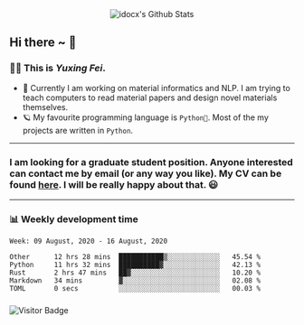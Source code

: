 <div align="center">
    <img align="center" src="https://github-readme-stats.vercel.app/api?username=idocx&show_icons=true&hide_border=true" alt="idocx's Github Stats"></img>
</div>

## Hi there ~ 👋
### 🧑🏻 This is *Yuxing Fei*. ‍

- 🚀 Currently I am working on material informatics and NLP. I am trying to teach computers to read material papers and design novel materials themselves.
- 🪐 My favourite programming language is `Python🐍`. Most of the my projects are written in `Python`.

---

### I am looking for a graduate student position. Anyone interested can contact me by email (or any way you like). My CV can be found [here](https://yuxingfei.com/src/resume.pdf). I will be really happy about that. 😃


---

### 📊 Weekly development time
<!--START_SECTION:waka-->
```text
Week: 09 August, 2020 - 16 August, 2020

Other      12 hrs 28 mins  ███████████▒░░░░░░░░░░░░░   45.54 % 
Python     11 hrs 32 mins  ██████████▓░░░░░░░░░░░░░░   42.13 % 
Rust       2 hrs 47 mins   ██▓░░░░░░░░░░░░░░░░░░░░░░   10.20 % 
Markdown   34 mins         ▓░░░░░░░░░░░░░░░░░░░░░░░░   02.08 % 
TOML       0 secs          ░░░░░░░░░░░░░░░░░░░░░░░░░   00.03 % 
```
<!--END_SECTION:waka-->

### 

![Visitor Badge](https://visitor-badge.laobi.icu/badge?page_id=idocx.idocx)